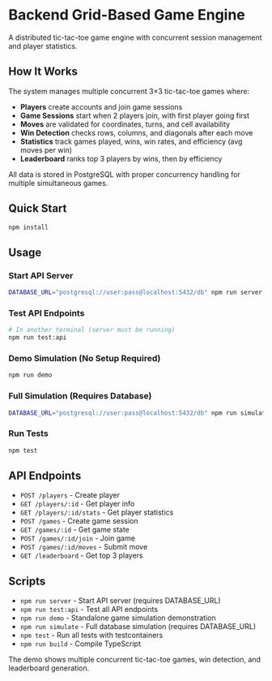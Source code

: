 # Backend Grid-Based Game Engine

A distributed tic-tac-toe game engine with concurrent session management and player statistics.

## How It Works

The system manages multiple concurrent 3×3 tic-tac-toe games where:

- **Players** create accounts and join game sessions
- **Game Sessions** start when 2 players join, with first player going first
- **Moves** are validated for coordinates, turns, and cell availability
- **Win Detection** checks rows, columns, and diagonals after each move
- **Statistics** track games played, wins, win rates, and efficiency (avg moves per win)
- **Leaderboard** ranks top 3 players by wins, then by efficiency

All data is stored in PostgreSQL with proper concurrency handling for multiple simultaneous games.

## Quick Start

```bash
npm install
```

## Usage

### Start API Server
```bash
DATABASE_URL="postgresql://user:pass@localhost:5432/db" npm run server
```

### Test API Endpoints
```bash
# In another terminal (server must be running)
npm run test:api
```

### Demo Simulation (No Setup Required)
```bash
npm run demo
```

### Full Simulation (Requires Database)
```bash
DATABASE_URL="postgresql://user:pass@localhost:5432/db" npm run simulate
```

### Run Tests
```bash
npm test
```

## API Endpoints

- `POST /players` - Create player
- `GET /players/:id` - Get player info
- `GET /players/:id/stats` - Get player statistics
- `POST /games` - Create game session
- `GET /games/:id` - Get game state
- `POST /games/:id/join` - Join game
- `POST /games/:id/moves` - Submit move
- `GET /leaderboard` - Get top 3 players

## Scripts

- `npm run server` - Start API server (requires DATABASE_URL)
- `npm run test:api` - Test all API endpoints
- `npm run demo` - Standalone game simulation demonstration
- `npm run simulate` - Full database simulation (requires DATABASE_URL)
- `npm test` - Run all tests with testcontainers
- `npm run build` - Compile TypeScript

The demo shows multiple concurrent tic-tac-toe games, win detection, and leaderboard generation.
